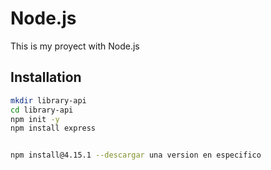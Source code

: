 # Node.js
This is my proyect with Node.js


## Installation

```sh
mkdir library-api
cd library-api
npm init -y
npm install express


npm install@4.15.1 --descargar una version en especifico 
```
